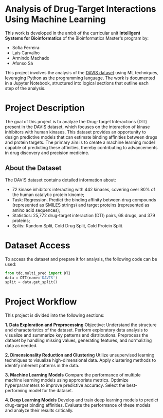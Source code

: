 # Analysis of Drug-Target Interactions Using Machine Learning

This work is developed in the ambit of the curricular unit **Intelligent Systems for Bioinformatics** of the Bioinformatics Master's program by:

- Sofia Ferreira
- Laís Carvalho
- Armindo Machado
- Afonso Sá


This project involves the analysis of the [DAVIS dataset](https://tdcommons.ai/multi_pred_tasks/dti) using ML techniques, leveraging Python as the programming language. 
The work is documented in a Jupyter Notebook, structured into logical sections that outline each step of the analysis. 

# Project Description
The goal of this project is to analyze the Drug-Target Interactions (DTI) present in the DAVIS dataset, which focuses on the interaction of kinase inhibitors with human kinases. 
This dataset provides an opportunity to design predictive models that can estimate binding affinities between drugs and protein targets. 
The primary aim is to create a machine learning model capable of predicting these affinities, thereby contributing to advancements in drug discovery and precision medicine.

## About the Dataset
The DAVIS dataset contains detailed information about:
- 72 kinase inhibitors interacting with 442 kinases, covering over 80% of the human catalytic protein kinome;
- Task: Regression. Predict the binding affinity between drug compounds (represented as SMILES strings) and target proteins (represented as amino acid sequences);
- Statistics: 25,772 drug-target interaction (DTI) pairs, 68 drugs, and 379 proteins;
- Splits: Random Split, Cold Drug Split, Cold Protein Split.

# Dataset Access
To access the dataset and prepare it for analysis, the following code can be used:

```python
from tdc.multi_pred import DTI
data = DTI(name='DAVIS')
split = data.get_split()
```

# Project Workflow
This project is divided into the following sections:

**1. Data Exploration and Preprocessing**
Objective: Understand the structure and characteristics of the dataset.
Perform exploratory data analysis to visualize and summarize key patterns and distributions.
Preprocess the dataset by handling missing values, generating features, and normalizing data as needed.

**2. Dimensionality Reduction and Clustering**
Utilize unsupervised learning techniques to visualize high-dimensional data.
Apply clustering methods to identify inherent patterns in the data.

**3. Machine Learning Models**
Compare the performance of multiple machine learning models using appropriate metrics.
Optimize hyperparameters to improve predictive accuracy.
Select the best-performing model for the dataset.

**4. Deep Learning Models**
Develop and train deep learning models to predict drug-target binding affinities.
Evaluate the performance of these models and analyze their results critically.
